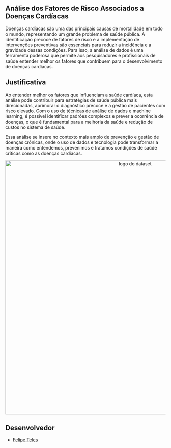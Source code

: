 
## Análise dos Fatores de Risco Associados a Doenças Cardíacas


Doenças cardíacas são uma das principais causas de mortalidade em todo o mundo, representando um grande problema de saúde pública. 
A identificação precoce de fatores de risco e a implementação de intervenções preventivas são essenciais para reduzir a incidência e a gravidade dessas condições. 
Para isso, a análise de dados é uma ferramenta poderosa que permite aos pesquisadores e profissionais de saúde entender melhor os fatores que contribuem para o desenvolvimento de doenças cardíacas.

## Justificativa

Ao entender melhor os fatores que influenciam a saúde cardíaca, esta análise pode contribuir para estratégias de saúde pública mais direcionadas, aprimorar o diagnóstico precoce e a gestão de pacientes com risco elevado. Com o uso de técnicas de análise de dados e machine learning, é possível identificar padrões complexos e prever a ocorrência de doenças, o que é fundamental para a melhoria da saúde e redução de custos no sistema de saúde.

Essa análise se insere no contexto mais amplo de prevenção e gestão de doenças crônicas, onde o uso de dados e tecnologia pode transformar a maneira como entendemos, prevenimos e tratamos condições de saúde críticas como as doenças cardíacas.

<p align="center">
  <img src="https://i.imgur.com/D5DLZqz.png" alt="logo do dataset" width="800"/>
</p>


## Desenvolvedor
 - [Felipe Teles](https://github.com/felinjob)
